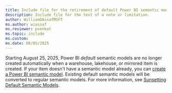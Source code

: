 ```yaml
---
title: Include file for the retirement of default Power BI semantic models.
description: Include file for the text of a note or limitation.
author: WilliamDAssafMSFT
ms.author: wiassaf
ms.reviewer: pvenkat
ms.topic: include
ms.custom:
ms.date: 08/05/2025
---
```


Starting August 25, 2025, Power BI *default* semantic models are no longer created automatically when a warehouse, lakehouse, or mirrored item is created. If your item doesn't have a semantic model already, you can [create a Power BI semantic model](../data-warehouse/semantic-models.md#create-a-new-power-bi-semantic-model). Existing default semantic models will be converted to regular semantic models. For more information, see [Sunsetting Default Semantic Models](https://blog.fabric.microsoft.com/blog/sunsetting-default-semantic-models-microsoft-fabric).